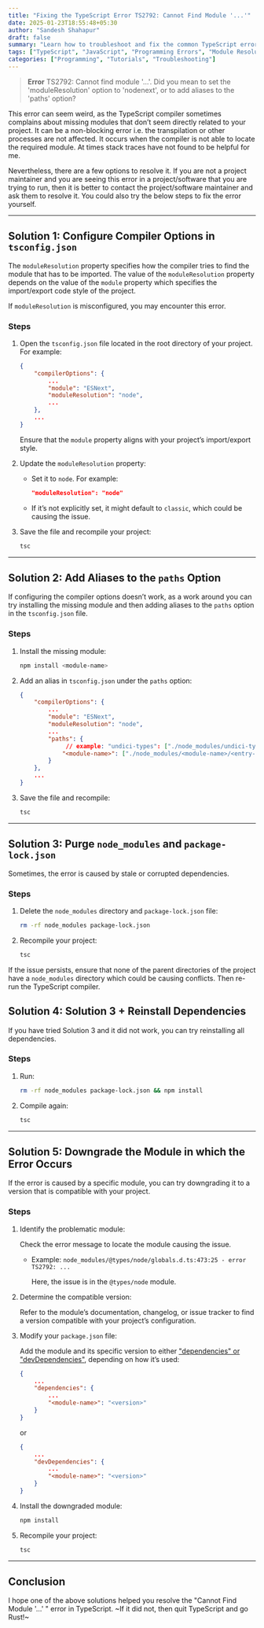 ```yaml
---
title: "Fixing the TypeScript Error TS2792: Cannot Find Module '...'"
date: 2025-01-23T18:55:48+05:30
author: "Sandesh Shahapur"
draft: false
summary: "Learn how to troubleshoot and fix the common TypeScript error 'Cannot find module' (example: undici-types), including modifying compiler options, adding path aliases, and reinstalling dependencies."
tags: ["TypeScript", "JavaScript", "Programming Errors", "Module Resolution"]
categories: ["Programming", "Tutorials", "Troubleshooting"]
---
```


> **Error** TS2792: Cannot find module '...'. Did you mean to set the 'moduleResolution' option to 'nodenext', or to add aliases to the 'paths' option?

This error can seem weird, as the TypeScript compiler sometimes complains about missing modules that don’t seem directly related to your project. It can be a non-blocking error i.e. the transpilation or other processes are not affected. It occurs when the compiler is not able to locate the required module. At times stack traces have not found to be helpful for me.

Nevertheless, there are a few options to resolve it. If you are not a project maintainer and you are seeing this error in a project/software that you are trying to run, then it is better to contact the project/software maintainer and ask them to resolve it. You could also try the below steps to fix the error yourself.

---

## Solution 1: Configure Compiler Options in `tsconfig.json`

The `moduleResolution` property specifies how the compiler tries to find the module that has to be imported. The value of the `moduleResolution` property depends on the value of the `module` property which specifies the import/export code style of the project.

If `moduleResolution` is misconfigured, you may encounter this error.

### Steps

1. Open the `tsconfig.json` file located in the root directory of your project. For example:

    ``` json {lineNos=inline, hl_Lines=["4-5"]}
    {
        "compilerOptions": {
            ...
            "module": "ESNext",
            "moduleResolution": "node",
            ...
        },
        ...
    }
    ```

    Ensure that the `module` property aligns with your project’s import/export style.

2. Update the `moduleResolution` property:

    - Set it to `node`. For example:

        ```json {lineNos=inline}
        "moduleResolution": "node"
        ```

    - If it’s not explicitly set, it might default to `classic`, which could be causing the issue.

3. Save the file and recompile your project:

    ```bash
    tsc
    ```

---

## Solution 2: Add Aliases to the `paths` Option

If configuring the compiler options doesn’t work, as a work around you can try installing the missing module and then adding aliases to the `paths` option in the `tsconfig.json` file.

### Steps

1. Install the missing module:

   ```bash
   npm install <module-name>
   ```

2. Add an alias in `tsconfig.json` under the `paths` option:

   ```json {lineNos=inline, hl_Lines=["7-9"]}
   {
       "compilerOptions": {
           ...
           "module": "ESNext",
           "moduleResolution": "node",
           ...
           "paths": {
                // example: "undici-types": ["./node_modules/undici-types/index.d.ts"],
               "<module-name>": ["./node_modules/<module-name>/<entry-file>"],
           }
       },
       ...
   }
   ```

3. Save the file and recompile:

   ```bash
   tsc
   ```

---

## Solution 3: Purge `node_modules` and `package-lock.json`

Sometimes, the error is caused by stale or corrupted dependencies.

### Steps

1. Delete the `node_modules` directory and `package-lock.json` file:

   ```bash
   rm -rf node_modules package-lock.json
   ```

2. Recompile your project:

   ```bash
   tsc
   ```

If the issue persists, ensure that none of the parent directories of the project have a `node_modules` directory which could be causing conflicts. Then re-run the TypeScript compiler.

## Solution 4: Solution 3 + Reinstall Dependencies

If you have tried Solution 3 and it did not work, you can try reinstalling all dependencies.

### Steps

1. Run:

    ``` bash
    rm -rf node_modules package-lock.json && npm install
    ```

2. Compile again:

    ``` bash
    tsc
    ```

---

## Solution 5: Downgrade the Module in which the Error Occurs

If the error is caused by a specific module, you can try downgrading it to a version that is compatible with your project.

### Steps

1. Identify the problematic module:

    Check the error message to locate the module causing the issue.

    - Example: `node_modules/@types/node/globals.d.ts:473:25 - error TS2792: ...`

        Here, the issue is in the `@types/node` module.

2. Determine the compatible version:

   Refer to the module’s documentation, changelog, or issue tracker to find a version compatible with your project’s configuration.

3. Modify your `package.json` file:

    Add the module and its specific version to either ["dependencies" or "devDependencies"](https://stackoverflow.com/questions/18875674/whats-the-difference-between-dependencies-devdependencies-and-peerdependencie), depending on how it’s used:

    ```json {lineNos=inline}
    {
        ...
        "dependencies": {
            ...
            "<module-name>": "<version>"
        }
    }
    ```

    or

    ```json {lineNos=inline}
    {
        ...
        "devDependencies": {
            ...
            "<module-name>": "<version>"
        }
    }
    ```

4. Install the downgraded module:

    ```bash
    npm install
    ```

5. Recompile your project:

    ```bash
    tsc
    ```

---

## Conclusion

I hope one of the above solutions helped you resolve the "Cannot Find Module '...' " error in TypeScript. ~If it did not, then quit TypeScript and go Rust!~
